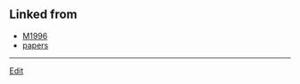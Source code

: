 ## Linked from

* [M1996](M1996.md)
* [papers](papers.md)


----
[Edit](https://github.com/vitroid/vitroid.github.io/blob/master/MD/MO1996.md)

